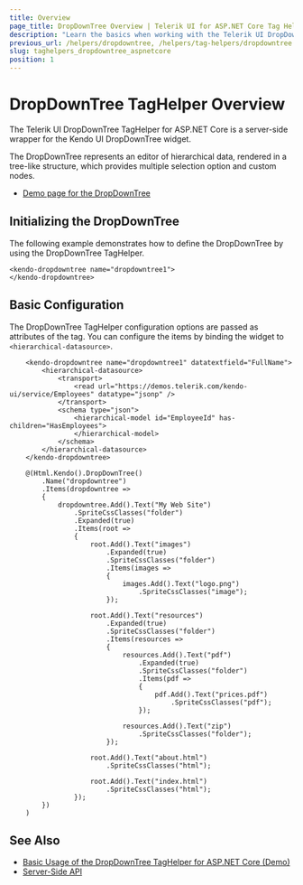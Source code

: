 ```yaml
---
title: Overview
page_title: DropDownTree Overview | Telerik UI for ASP.NET Core Tag Helpers
description: "Learn the basics when working with the Telerik UI DropDownTree TagHelper for ASP.NET Core (MVC 6 or ASP.NET Core MVC)."
previous_url: /helpers/dropdowntree, /helpers/tag-helpers/dropdowntree
slug: taghelpers_dropdowntree_aspnetcore
position: 1
---
```


# DropDownTree TagHelper Overview

The Telerik UI DropDownTree TagHelper for ASP.NET Core is a server-side wrapper for the Kendo UI DropDownTree widget.

The DropDownTree represents an editor of hierarchical data, rendered in a tree-like structure, which provides multiple selection option and custom nodes.

* [Demo page for the DropDownTree](https://demos.telerik.com/aspnet-core/dropdowntree/tag-helper)

## Initializing the DropDownTree

The following example demonstrates how to define the DropDownTree by using the DropDownTree TagHelper.

    <kendo-dropdowntree name="dropdowntree1">
    </kendo-dropdowntree>

## Basic Configuration

The DropDownTree TagHelper configuration options are passed as attributes of the tag. You can configure the items by binding the widget to `<hierarchical-datasource>`.

```tagHelper
    <kendo-dropdowntree name="dropdowntree1" datatextfield="FullName">
        <hierarchical-datasource>
            <transport>
                <read url="https://demos.telerik.com/kendo-ui/service/Employees" datatype="jsonp" />
            </transport>
            <schema type="json">
                <hierarchical-model id="EmployeeId" has-children="HasEmployees">
                </hierarchical-model>
            </schema>
        </hierarchical-datasource>
    </kendo-dropdowntree>
```
```cshtml
    @(Html.Kendo().DropDownTree()
        .Name("dropdowntree")
        .Items(dropdowntree =>
        {
            dropdowntree.Add().Text("My Web Site")
                .SpriteCssClasses("folder")
                .Expanded(true)
                .Items(root =>
                {
                    root.Add().Text("images")
                        .Expanded(true)
                        .SpriteCssClasses("folder")
                        .Items(images =>
                        {
                            images.Add().Text("logo.png")
                                .SpriteCssClasses("image");
                        });

                    root.Add().Text("resources")
                        .Expanded(true)
                        .SpriteCssClasses("folder")
                        .Items(resources =>
                        {
                            resources.Add().Text("pdf")
                                .Expanded(true)
                                .SpriteCssClasses("folder")
                                .Items(pdf =>
                                {
                                    pdf.Add().Text("prices.pdf")
                                        .SpriteCssClasses("pdf");
                                });

                            resources.Add().Text("zip")
                                .SpriteCssClasses("folder");
                        });

                    root.Add().Text("about.html")
                        .SpriteCssClasses("html");

                    root.Add().Text("index.html")
                        .SpriteCssClasses("html");
                });
        })
    )
```

## See Also

* [Basic Usage of the DropDownTree TagHelper for ASP.NET Core (Demo)](https://demos.telerik.com/aspnet-core/dropdowntree/tag-helper)
* [Server-Side API](/api/dropdowntree)
